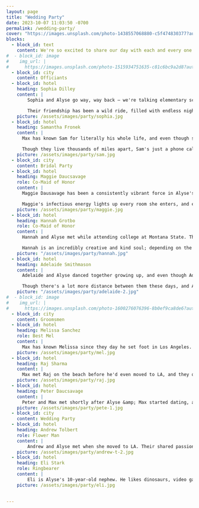 ```yaml
---
layout: page
title: "Wedding Party"
date: 2023-10-07 11:03:50 -0700
permalink: /wedding-party/
cover: "https://images.unsplash.com/photo-1438557068880-c5f474830377?auto=format&fit=crop&q=80&w=2673&ixlib=rb-4.0.3&ixid=M3wxMjA3fDB8MHxwaG90by1wYWdlfHx8fGVufDB8fHx8fA%3D%3D"
blocks:
  - block_id: text
    content: We're so excited to share our day with each and every one of you, but want to make sure you know who's going to be standing up with all of us.
#  - block_id: image
#    img_url: |
#      https://images.unsplash.com/photo-1515934751635-c81c6bc9a2d8?auto=format&fit=crop&q=80&w=2670&ixlib=rb-4.0.3&ixid=M3wxMjA3fDB8MHxwaG90by1wYWdlfHx8fGVufDB8fHx8fA%3D%3D  
  - block_id: city
    content: Officiants
  - block_id: hotel
    heading: Sophia Dilley
    content: |
        Sophia and Alyse go way, way back – we're talking elementary school dance classes, where their collective lack of grace meant they were forever banished to the back row and pink outfits. Yet, their shining moment emerged when they took the stage as Tweedle Dee and Tweedle Dum, tapping their way into the hearts of everyone in the audience!

        Their friendship has been a wild ride, filled with endless nights and weekends spent at each other's childhood homes, perfecting the fine art of prank calling and creating ridiculous home videos (remember the I.N. 🙂). Alyse has always admired Sophia's unstoppable drive and sense of humor, and promises <strong>never</strong> to tell anyone about their early 2000's reenactments of music [videos](#){:data-tooltip="Whoops"}.
    picture: /assets/images/party/sophia.jpg
  - block_id: hotel
    heading: Samantha Fronek
    content: |
      Max has known Sam for literally his whole life, and even though she says things were better before he came around, that's probably not true. Through family vacations and Christmas board games, refusing to buy Max beer when he was in high school, and road trips through California, Iceland, and beyond, Sam's been the perfect example of a big sister.

      Though they live thousands of miles apart, Sam's just a phone call away for a reassuring word, Jeff Goldblum joke, or just a chat. Max is so happy she can be part of today and hopes she won't share too many embarrassing childhood stories.
    picture: /assets/images/party/sam.jpg
  - block_id: city
    content: Bridal Party
  - block_id: hotel
    heading: Maggie Daucsavage
    role: Co-Maid of Honor
    content: | 
      Maggie Dausavage has been a consistently vibrant force in Alyse's life since they met over ten years ago (right after Alyse moved to LA).  Even though Maggie made the mistake of [buying her sunflowers](https://www.epipen.com/en){:data-tooltip="ALLERGIES! Bring the epi-pen"} early on, they became fast friends. They shared countless mimosa-fueled brunches along with nights out where neither wanted to call it—they’re pretty similar that way. 

      Maggie's infectious energy lights up every room she enters, and even though everyone has to share her with her new baby, Maya, it’s OK. Alyse was honored to be a part of her wedding day, and is thrilled to have her return the favor as she embarks on her own journey.
    picture: /assets/images/party/maggie.jpg
  - block_id: hotel
    heading: Hannah Grotbo
    role: Co-Maid of Honor
    content: |
      Hannah and Alyse met while attending college at Montana State. They were both in the film program, but Hannah was cooler and a grade ahead, so their friendship really began when they lived near each other in Brooklyn. When they moved to LA, it really took off.

      Hannah is an incredibly creative and kind soul; depending on the moment she can make anyone laugh or dive into a deep philosophical conversation. Alyse and Hannah have danced the night away during rooftop parties in NY, seen the country during camping trips and wine tours, and toasted many nights together watching The Bachelor or Bachelorette. Here’s to another night of dancing and laughing together!
    picture: "/assets/images/party/hannah.jpg"
  - block_id: hotel
    heading: Adelaide Smithmason
    content: |
      Adelaide and Alyse danced together growing up, and even though Adelaide was always the teacher's favorite, the two of them always had many laughs walking to [dance class](#){:data-tooltip="PEN15"}. Adelaide has always been fearless and taken risks, like spending a year abroad in Italy while the rest of us were in boring regular high school.

      Though there's a lot more distance between them these days, and Adelaide's busy running [Sun Valley's best Italian restaurant](https://www.ketchum-enoteca.com/){:data-tooltip="Enoteca!" target="_blank"} and raising her chickens, they still enjoy every second they can get together. Alyse has been overjoyed to watch Adelaide become a wife and a mom, and can't wait to have her standing with her on the big day.
    picture: "/assets/images/party/adelaide-2.jpg"
#  - block_id: image
#    img_url: |
#      https://images.unsplash.com/photo-1600276076396-8b0ef9ca8de6?auto=format&fit=crop&q=80&w=2671&ixlib=rb-4.0.3&ixid=M3wxMjA3fDB8MHxwaG90by1wYWdlfHx8fGVufDB8fHx8fA%3D%3D
  - block_id: city
    content: Groomsmen
  - block_id: hotel
    heading: Melissa Sanchez
    role: Best Mel
    content: |
      Max has known Melissa since they day he set foot in Los Angeles. From their first trip to [Porto's together](https://portosbakery.com/){:data-tooltip="He's still thankful for that introduction, especially the potato croquette and medianoche sandwich" target="_blank"} they became fast friends, in no small part thanks to Melissa's excellent ability to give the perfect piece of advice at any time (and also find the best parking spot). Through tons of experiences, from finding the perfect midcentury furniture to resume and job interview coaching, walking through Dia de los Muertos festivals and Melissa's engagement photoshoot, their friendship has grown and grown. After living together in West Hollywood, Max and Melissa established an even closer bond that can only be described as "roombas". He's so happy to have her standing up there as he starts the next part of his life. 
    picture: /assets/images/party/mel.jpg
  - block_id: hotel
    heading: Raj Sharma
    content: |
      Max met Raj on the beach before he'd even moved to LA, and they quickly bonded over a shared love of music and travel. From Iceland and Alaska to closer trips like Joshua Tree, they've seen a good slice of the world together and Raj's sense of humor has kept them laughing all the way. Now, even their dogs are friends. Well, [Raj's Dog](https://instagram.com/curiethetripawd){:data-tooltip="Curie, the world's cutest tri-pawd"} tolerates Ellie, anyways.
    picture: /assets/images/party/raj.jpg
  - block_id: hotel
    heading: Peter Daucsavage
    content: |
      Peter and Max met shortly after Alyse &amp; Max started dating, and became fast friends right away. Pete and Alyse had been friends since their freshman year of college and have experience the highs and lows of LA together. Pete's always quick with a kind word or a subtle joke (usually the kind that flies under the radar for a second) and is the kind of person you want to be around. Through many rounds of golf, parties, and backyard movies, they've grown closer through the last few years and Max couldn't be happier to have Pete stading up with him on this day.
    picture: /assets/images/party/pete-1.jpg
  - block_id: city
    content: Wedding Party
  - block_id: hotel
    heading: Andrew Tolbert
    role: Flower Man
    content: |
        Andrew and Alyse met when she moved to LA. Their shared passion of musical theatre, dance, Bravo!, and wine tastings made them fast friends, and every time they get together is full of laughs and gossip. Whether its at <em>Closechella™</em> parties in Palm Springs or pool parties in the Canyon, it's always a good time. Max still remembers talking into the night in a share house complete with an entire room full of crosses and a Geronimo pillow.
    picture: /assets/images/party/andrew-t-2.jpg
  - block_id: hotel
    heading: Eli Stark
    role: Ringbearer
    content: |
        Eli is Alyse's 10-year-old nephew. He likes dinosaurs, video games, and winning at any game he brings to a party. Eli's got a big job ahead of him at the wedding but we know he'll do an amazing job bringing the rings down the aisle.
    picture: /assets/images/party/eli.jpg
   

---
```

